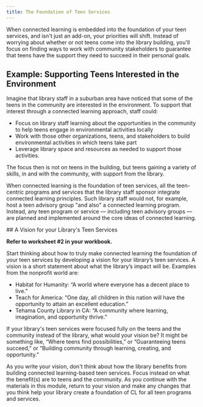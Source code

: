 ```yaml
---
title: The Foundation of Teen Services
---
```

 
When connected learning is embedded into the foundation of your teen services, and isn't just an add-on, your priorities will shift. Instead of worrying about whether or not teens come into the library building, you'll focus on finding ways to work with community stakeholders to guarantee that teens have the support they need to succeed in their personal goals.  

## Example: Supporting Teens Interested in the Environment

Imagine that library staff in a suburban area have noticed that some of the teens in the community are interested in the environment. To support that interest through a connected learning approach, staff could: 

* Focus on library staff learning about the opportunities in the community to help teens engage in environmental activities locally
* Work with those other organizations, teens,  and stakeholders to build environmental activities in which teens take part
* Leverage library space and resources as needed to support those activities. 

The focus then is not on teens in the building, but teens gaining a variety of skills, in and with the community, with support from the library.

When connected learning is the foundation of teen services, all the teen-centric programs and services that the library staff sponsor integrate connected learning principles. Such library staff would not, for example, host a teen advisory group "and also" a connected learning program. Instead, any teen program or service — including teen advisory groups — are planned and implemented around the core ideas of connected learning.  


<div class="callout activity" markdown="1">
## A Vision for your Library's Teen Services

**Refer to worksheet #2 in your workbook.**

Start thinking about how to truly make connected learning the foundation of your teen services by developing a vision for your library’s teen services.  A vision is a short statement about what the library’s impact will be. Examples from the nonprofit world are:  

* Habitat for Humanity: “A world where everyone has a decent place to live.” 
* Teach for America: “One day, all children in this nation will have the opportunity to attain an excellent education.” 
* Tehama County Library in CA: “A community where learning, imagination, and opportunity thrive.” 

If your library's teen services were focused fully on the teens and the community instead of the library, what would your vision be? It might be something like, “Where teens find possibilities,” or “Guaranteeing teens succeed,” or “Building community through learning, creating, and opportunity.”

As you write your vision, don't think about how the library benefits from building connected learning-based teen services. Focus instead on what the benefit(s) are to teens and the community. As you continue with the materials in this module, return to your vision and make any changes that you think help your library create a foundation of CL for all teen programs and services.

</div>

